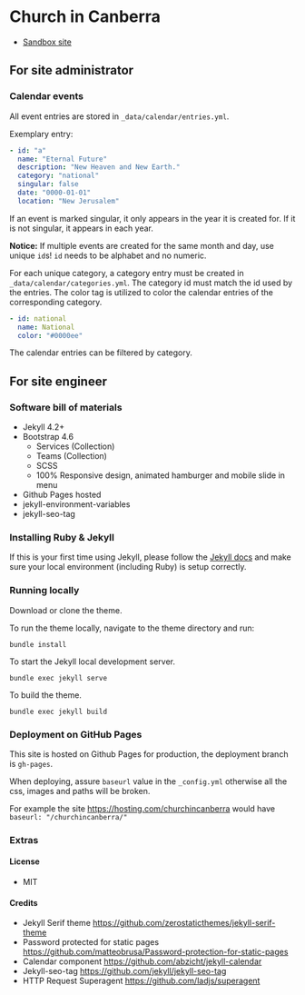 # Church in Canberra

- [Sandbox site](https://churchincanberra.github.io/) 

## For site administrator

### Calendar events

All event entries are stored in `_data/calendar/entries.yml`.

Exemplary entry:

```yml
- id: "a"
  name: "Eternal Future"
  description: "New Heaven and New Earth."
  category: "national"
  singular: false
  date: "0000-01-01"
  location: "New Jerusalem"
```

If an event is marked singular, it only appears in the year it is created for.
If it is not singular, it appears in each year.

__Notice:__ If multiple events are created for the same month and day, use
unique `id`s! `id` needs to be alphabet and no numeric.

For each unique category, a category entry must be created in `_data/calendar/categories.yml`.
The category id must match the id used by the entries. The color tag is
utilized to color the calendar entries of the corresponding category.

```yml
- id: national
  name: National
  color: "#0000ee"
```

The calendar entries can be filtered by category.

## For site engineer

### Software bill of materials

- Jekyll 4.2+
- Bootstrap 4.6
  - Services (Collection)
  - Teams (Collection)
  - SCSS
  - 100% Responsive design, animated hamburger and mobile slide in menu
- Github Pages hosted
- jekyll-environment-variables
- jekyll-seo-tag

### Installing Ruby & Jekyll

If this is your first time using Jekyll, please follow the [Jekyll docs](https://jekyllrb.com/docs/installation/) and make sure your local environment (including Ruby) is setup correctly.

### Running locally

Download or clone the theme.

To run the theme locally, navigate to the theme directory and run:

```
bundle install
```

To start the Jekyll local development server.

```
bundle exec jekyll serve
```

To build the theme.

```
bundle exec jekyll build
```

### Deployment on GitHub Pages

This site is hosted on Github Pages for production, the deployment branch is `gh-pages`. 

When deploying, assure `baseurl` value in the `_config.yml` otherwise all the css, images and paths will be broken.

For example the site <https://hosting.com/churchincanberra> would have `baseurl: "/churchincanberra/"`

### Extras

#### License

- MIT

#### Credits

- Jekyll Serif theme <https://github.com/zerostaticthemes/jekyll-serif-theme>
- Password protected for static pages <https://github.com/matteobrusa/Password-protection-for-static-pages>
- Calendar component <https://github.com/abzicht/jekyll-calendar>
- Jekyll-seo-tag <https://github.com/jekyll/jekyll-seo-tag>
- HTTP Request Superagent <https://github.com/ladjs/superagent>
